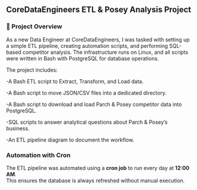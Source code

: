## CoreDataEngineers ETL & Posey Analysis Project

### 📌 Project Overview
As a new Data Engineer at CoreDataEngineers, I was tasked with setting up a simple ETL pipeline, creating automation scripts, and performing SQL-based competitor analysis. The infrastructure runs on Linux, and all scripts were written in Bash with PostgreSQL for database operations.

The project includes:

-A Bash ETL script to Extract, Transform, and Load data.

-A Bash script to move JSON/CSV files into a dedicated directory.

-A Bash script to download and load Parch & Posey competitor data into PostgreSQL.

-SQL scripts to answer analytical questions about Parch & Posey’s business.

-An ETL pipeline diagram to document the workflow.


### **Automation with Cron**  
The ETL pipeline was automated using a **cron job** to run every day at **12:00 AM**.  
This ensures the database is always refreshed without manual execution.  

